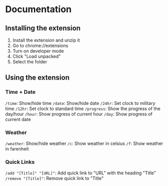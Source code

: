 # Documentation

## Installing the extension

1. Install the extension and unzip it
2. Go to chrome://extensions
3. Turn on developer mode
4. Click "Load unpacked"
5. Select the folder

## Using the extension

### Time + Date

`/time`: Show/hide time
`/date`: Show/hide date
`/24hr`: Set clock to military time
`/12hr`: Set clock to standard time
`/progress`: Show the progress of the day/hour
`/hour`: Show progress of current hour
`/day`: Show progress of current date

### Weather

`/weather`: Show/hide weather
`/c`: Show weather in celsius
`/f`: Show weather in farenheit

### Quick Links

`/add "[Title]" "[URL]"`: Add quick link to "URL" with the heading "Title"
`/remove "[Title]"`: Remove quick link to "Title"
